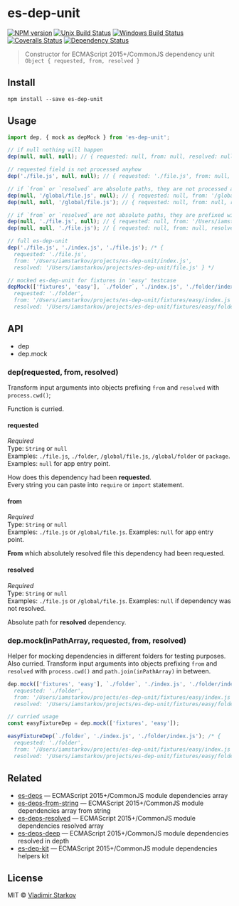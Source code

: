 # es-dep-unit

[![NPM version][npm-image]][npm-url]
[![Unix Build Status][travis-image]][travis-url]
[![Windows Build Status][appveyor-image]][appveyor-url]
[![Coveralls Status][coveralls-image]][coveralls-url]
[![Dependency Status][depstat-image]][depstat-url]

> Constructor for ECMAScript 2015+/CommonJS dependency unit `Object { requested, from, resolved }`

## Install

    npm install --save es-dep-unit

## Usage

```js
import dep, { mock as depMock } from 'es-dep-unit';

// if null nothing will happen
dep(null, null, null); // { requested: null, from: null, resolved: null }

// requested field is not processed anyhow
dep('./file.js', null, null); // { requested: './file.js', from: null, resolved: null }

// if `from` or `resolved` are absolute paths, they are not processed anyhow too
dep(null, '/global/file.js', null); // { requested: null, from: '/global/file.js', resolved: null }
dep(null, null, '/global/file.js'); // { requested: null, from: null, resolved: '/global/file.js' }

// if `from` or `resolved` are not absolute paths, they are prefixed with `process.cwd()`
dep(null, './file.js', null); // { requested: null, from: '/Users/iamstarkov/projects/es-dep-unit/file.js', resolved: null }
dep(null, null, './file.js'); // { requested: null, from: null, resolved: '/Users/iamstarkov/projects/es-dep-unit/file.js' }

// full es-dep-unit
dep('./file.js', './index.js', './file.js'); /* {
  requested: './file.js',
  from: '/Users/iamstarkov/projects/es-dep-unit/index.js',
  resolved: '/Users/iamstarkov/projects/es-dep-unit/file.js' } */

// mocked es-dep-unit for fixtures in 'easy' testcase
depMock(['fixtures', 'easy'], `./folder`, './index.js', './folder/index.js'); /* {
  requested: './folder',
  from: '/Users/iamstarkov/projects/es-dep-unit/fixtures/easy/index.js',
  resolved: '/Users/iamstarkov/projects/es-dep-unit/fixtures/easy/folder/index.js' } */
```

## API

* dep
* dep.mock

### dep(requested, from, resolved)

Transform input arguments into objects prefixing `from` and `resolved` with `process.cwd()`;

Function is curried.

#### requested

*Required*  
Type: `String` or `null`  
Examples: `./file.js`, `./folder`, `/global/file.js`, `/global/folder` or `package`.
Examples: `null` for app entry point.

How does this dependency had been **requested**.  
Every string you can paste into `require` or `import` statement.

#### from

*Required*  
Type: `String` or `null`   
Examples: `./file.js` or `/global/file.js`.
Examples: `null` for app entry point.

**From** which absolutely resolved file this dependency had been requested.

#### resolved

*Required*  
Type: `String` or `null`  
Examples: `./file.js` or `/global/file.js`.
Examples: `null` if dependency was not resolved.

Absolute path for **resolved** dependency.

### dep.mock(inPathArray, requested, from, resolved)

Helper for mocking dependencies in different folders for testing purposes. Also curried.
Transform input arguments into objects prefixing `from` and `resolved` with `process.cwd()` and `path.join(inPathArray)` in between.

```js
dep.mock(['fixtures', 'easy'], `./folder`, './index.js', './folder/index.js'); /* {
  requested: './folder',
  from: '/Users/iamstarkov/projects/es-dep-unit/fixtures/easy/index.js',
  resolved: '/Users/iamstarkov/projects/es-dep-unit/fixtures/easy/folder/index.js' } */

// curried usage
const easyFixtureDep = dep.mock(['fixtures', 'easy']);

easyFixtureDep(`./folder`, './index.js', './folder/index.js'); /* {
  requested: './folder',
  from: '/Users/iamstarkov/projects/es-dep-unit/fixtures/easy/index.js',
  resolved: '/Users/iamstarkov/projects/es-dep-unit/fixtures/easy/folder/index.js' } */
```

## Related

* [es-deps][es-deps] — ECMAScript 2015+/CommonJS module dependencies array
* [es-deps-from-string][es-deps-from-string] — ECMAScript 2015+/CommonJS module dependencies array from string
* [es-deps-resolved][es-deps-resolved] — ECMAScript 2015+/CommonJS module dependencies resolved array
* [es-deps-deep][es-deps-deep] — ECMAScript 2015+/CommonJS module dependencies resolved in depth
* [es-dep-kit][es-dep-kit] — ECMAScript 2015+/CommonJS module dependencies helpers kit

[es-deps]: https://github.com/iamstarkov/es-deps
[es-deps-from-string]: https://github.com/iamstarkov/es-deps-from-string
[es-deps-resolved]: https://github.com/iamstarkov/es-deps-resolved
[es-deps-deep]: https://github.com/iamstarkov/es-deps-deep
[es-dep-kit]: https://github.com/iamstarkov/es-dep-kit

## License

MIT © [Vladimir Starkov](https://iamstarkov.com)

[npm-url]: https://npmjs.org/package/es-dep-unit
[npm-image]: https://img.shields.io/npm/v/es-dep-unit.svg?style=flat-square

[travis-url]: https://travis-ci.org/iamstarkov/es-dep-unit
[travis-image]: https://img.shields.io/travis/iamstarkov/es-dep-unit.svg?style=flat-square&label=unix

[appveyor-url]: https://ci.appveyor.com/project/iamstarkov/es-dep-unit
[appveyor-image]: https://img.shields.io/appveyor/ci/iamstarkov/es-dep-unit.svg?style=flat-square&label=windows

[coveralls-url]: https://coveralls.io/r/iamstarkov/es-dep-unit
[coveralls-image]: https://img.shields.io/coveralls/iamstarkov/es-dep-unit.svg?style=flat-square

[depstat-url]: https://david-dm.org/iamstarkov/es-dep-unit
[depstat-image]: https://david-dm.org/iamstarkov/es-dep-unit.svg?style=flat-square
